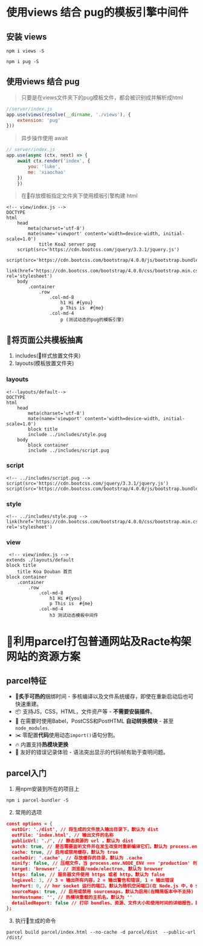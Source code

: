 # 使用views 结合 pug的模板引擎中间件
## 安装 views
```npm
npm i views -S
```

```npm
npm i pug -S
```
## 使用views 结合 pug

>只要是在views文件夹下的pug模板文件，都会被识别成并解析成html
```js
//server/index.js
app.use(views(resolve(__dirname, './views'), {
    extension: 'pug'
})) 
```

>异步操作使用 await
```js
// server/index.js 
app.use(async (ctx, next) => {
    await ctx.render('index', {
        you: 'luke',
        me: 'xiaochao'
    })
    })
```  
>在存放模板指定文件夹下使用模板引擎构建 html 
```pug
<!-- view/index.js -->
DOCTYPE
html
    head
        meta(charset='utf-8')
        mate(name='viewport' content='width=device-width, initial-scale=1.0')
            title Koa2 server pug
    script(src='https://cdn.bootcss.com/jquery/3.3.1/jquery.js')        
    script(src='https://cdn.bootcss.com/bootstrap/4.0.0/js/bootstrap.bundle.min.js')
    link(href='https://cdn.bootcss.com/bootstrap/4.0.0/css/bootstrap.min.css', rel='stylesheet')
    body
        .container
            .row
                .col-md-8
                    h1 Hi #{you} 
                    p This is  #{me}
                .col-md-4
                    p (测试动态的pug的模板引擎)

```


## 将页面公共模板抽离
1. includes(样式放置文件夹)
2. layouts(模板放置文件夹)

### layouts
```pug
<!--layouts/default-->
DOCTYPE
html
    head
        meta(charset='utf-8')
        mate(name='viewport' content='width=device-width, initial-scale=1.0')
        block title
        include ../includes/style.pug
    body
        block container
        include ../includes/script.pug  
```

### script
```pug
<!-- ../includes/script.pug -->
script(src='https://cdn.bootcss.com/jquery/3.3.1/jquery.js')        
script(src='https://cdn.bootcss.com/bootstrap/4.0.0/js/bootstrap.bundle.min.js')
```
### style
```pug
<!-- ../includes/style.pug -->
link(href='https://cdn.bootcss.com/bootstrap/4.0.0/css/bootstrap.min.css', rel='stylesheet')
```

### view
```pug
 <!-- view/index.js -->
extends ./layouts/default
block title
    title Koa Douban 首页
block container
    .container
        .row
            .col-md-8
                h1 Hi #{you} 
                p This is  #{me}
            .col-md-4
                h3 测试动态模板中间件
```
# 利用parcel打包普通网站及Racte构架网站的资源方案
## parcel特征

* 🚀**炙手可热的**捆绑时间 - 多核编译以及文件系统缓存，即使在重新启动后也可快速重建。
* 📦 支持JS，CSS，HTML，文件资产等 - **不需要安装插件**。
* 🐠 在需要时使用Babel，PostCSS和PostHTML **自动转换模块** - 甚至`node_modules`.
* ✂️ 零配置**代码**使用动态`import()`语句分割。
* 🔥 内置支持**热模块更换**
* 🚨 友好的错误记录体验 - 语法突出显示的代码帧有助于查明问题。

##  parcel入门

1. 用npm安装到所在的项目上

```shell
npm i parcel-bundler -S
```
2. 常用的选项
```json
const options = {
  outDir: './dist', // 将生成的文件放入输出目录下，默认为 dist
  outFile: 'index.html', // 输出文件的名称
  publicUrl: './', // 静态资源的 url ，默认为 dist
  watch: true, // 是否需要监听文件并在发生改变时重新编译它们，默认为 process.env.NODE_ENV !== 'production'
  cache: true, // 启用或禁用缓存，默认为 true
  cacheDir: '.cache', // 存放缓存的目录，默认为 .cache
  minify: false, // 压缩文件，当 process.env.NODE_ENV === 'production' 时，会启用
  target: 'browser', // 浏览器/node/electron, 默认为 browser
  https: false, // 服务器文件使用 https 或者 http，默认为 false
  logLevel: 3, // 3 = 输出所有内容，2 = 输出警告和错误, 1 = 输出错误
  hmrPort: 0, // hmr socket 运行的端口，默认为随机空闲端口(在 Node.js 中，0 会被解析为随机空闲端口)
  sourceMaps: true, // 启用或禁用 sourcemaps，默认为启用(在精简版本中不支持)
  hmrHostname: '', // 热模块重载的主机名，默认为 ''
  detailedReport: false // 打印 bundles、资源、文件大小和使用时间的详细报告，默认为 false，只有在禁用监听状态时才打印报告
};
```
3. 执行生成的命令
```shell
parcel build parcel/index.html --no-cache -d parcel/dist  --public-url /dist/
```
